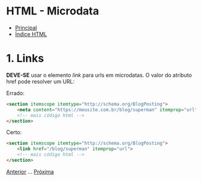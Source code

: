 # HTML - Microdata

* [Principal](readme.md)
* [Índice HTML](html.md)

# 1. Links 

**DEVE-SE** usar o elemento *link* para urls em microdatas. O valor do atributo href pode resolver um URL:

Errado:

```html
<section itemscope itemtype="http://schema.org/BlogPosting">
    <meta content="https://meusite.com.br/blog/superman" itemprop="url">
    <!-- mais código html -->
</section>
```

Certo:

```html
<section itemscope itemtype="http://schema.org/BlogPosting">
    <link href="/blog/superman" itemprop="url">
    <!-- mais código html -->
</section>
```

[Anterior](html-06-lista-de-postagens.md) ... [Próxima](html-08-text-content.md)
